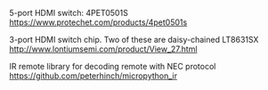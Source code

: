 
5-port HDMI switch:
4PET0501S https://www.protechet.com/products/4pet0501s

3-port HDMI switch chip. Two of these are daisy-chained
LT8631SX http://www.lontiumsemi.com/product/View_27.html

IR remote library for decoding remote with NEC protocol
https://github.com/peterhinch/micropython_ir